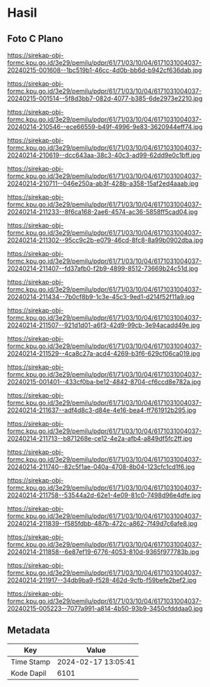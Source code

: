 # Hasil

## Foto C Plano

https://sirekap-obj-formc.kpu.go.id/3e29/pemilu/pdpr/61/71/03/10/04/6171031004037-20240215-001608--1bc519b1-46cc-4d0b-bb6d-b942cf636dab.jpg

https://sirekap-obj-formc.kpu.go.id/3e29/pemilu/pdpr/61/71/03/10/04/6171031004037-20240215-001514--5f8d3bb7-082d-4077-b385-6de2973e2210.jpg

https://sirekap-obj-formc.kpu.go.id/3e29/pemilu/pdpr/61/71/03/10/04/6171031004037-20240214-210546--ece66559-b49f-4996-9e83-3620944eff74.jpg

https://sirekap-obj-formc.kpu.go.id/3e29/pemilu/pdpr/61/71/03/10/04/6171031004037-20240214-210619--dcc643aa-38c3-40c3-ad99-62dd9e0c1bff.jpg

https://sirekap-obj-formc.kpu.go.id/3e29/pemilu/pdpr/61/71/03/10/04/6171031004037-20240214-210711--046e250a-ab3f-428b-a358-15af2ed4aaab.jpg

https://sirekap-obj-formc.kpu.go.id/3e29/pemilu/pdpr/61/71/03/10/04/6171031004037-20240214-211233--8f6ca168-2ae6-4574-ac36-5858ff5cad04.jpg

https://sirekap-obj-formc.kpu.go.id/3e29/pemilu/pdpr/61/71/03/10/04/6171031004037-20240214-211302--95cc9c2b-e079-46cd-8fc8-8a99b0902dba.jpg

https://sirekap-obj-formc.kpu.go.id/3e29/pemilu/pdpr/61/71/03/10/04/6171031004037-20240214-211407--fd37afb0-f2b9-4899-8512-73669b24c51d.jpg

https://sirekap-obj-formc.kpu.go.id/3e29/pemilu/pdpr/61/71/03/10/04/6171031004037-20240214-211434--7b0cf8b9-1c3e-45c3-9ed1-d214f52f11a9.jpg

https://sirekap-obj-formc.kpu.go.id/3e29/pemilu/pdpr/61/71/03/10/04/6171031004037-20240214-211507--921d1d01-a6f3-42d9-99cb-3e94acadd49e.jpg

https://sirekap-obj-formc.kpu.go.id/3e29/pemilu/pdpr/61/71/03/10/04/6171031004037-20240214-211529--4ca8c27a-acd4-4269-b3f6-629cf06ca019.jpg

https://sirekap-obj-formc.kpu.go.id/3e29/pemilu/pdpr/61/71/03/10/04/6171031004037-20240215-001401--433cf0ba-be12-4842-8704-cf6ccd8e782a.jpg

https://sirekap-obj-formc.kpu.go.id/3e29/pemilu/pdpr/61/71/03/10/04/6171031004037-20240214-211637--adf4d8c3-d84e-4e16-bea4-ff761912b295.jpg

https://sirekap-obj-formc.kpu.go.id/3e29/pemilu/pdpr/61/71/03/10/04/6171031004037-20240214-211713--b871268e-ce12-4e2a-afb4-a849df5fc2ff.jpg

https://sirekap-obj-formc.kpu.go.id/3e29/pemilu/pdpr/61/71/03/10/04/6171031004037-20240214-211740--82c5f1ae-040a-4708-8b04-123cfc1cd1f6.jpg

https://sirekap-obj-formc.kpu.go.id/3e29/pemilu/pdpr/61/71/03/10/04/6171031004037-20240214-211758--53544a2d-62e1-4e09-81c0-7498d96e4dfe.jpg

https://sirekap-obj-formc.kpu.go.id/3e29/pemilu/pdpr/61/71/03/10/04/6171031004037-20240214-211839--f585fdbb-487b-472c-a862-7f49d7c6afe8.jpg

https://sirekap-obj-formc.kpu.go.id/3e29/pemilu/pdpr/61/71/03/10/04/6171031004037-20240214-211858--6e87ef19-6776-4053-810d-9365f977783b.jpg

https://sirekap-obj-formc.kpu.go.id/3e29/pemilu/pdpr/61/71/03/10/04/6171031004037-20240214-211917--34db9ba9-f528-462d-9cfb-f59befe2bef2.jpg

https://sirekap-obj-formc.kpu.go.id/3e29/pemilu/pdpr/61/71/03/10/04/6171031004037-20240215-005223--7077a991-a814-4b50-93b9-3450cfdddaa0.jpg


## Metadata

| Key        | Value               |
| ---------- | ------------------- |
| Time Stamp | 2024-02-17 13:05:41 |
| Kode Dapil | 6101                |



